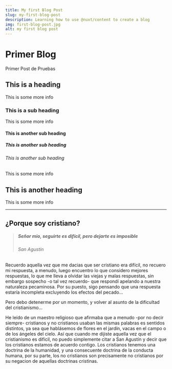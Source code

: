 ```yaml
---
title: My first Blog Post
slug: my-first-blog-post
description: Learning how to use @nuxt/content to create a blog
img: first-blog-post.jpg
alt: my first blog post
---
```


# Primer Blog

Primer Post de Pruebas

## This is a heading

This is some more info

### This is a sub heading

This is some more info

#### This is another sub heading
##### This is another sub heading
###### This is another sub heading

This is some more info

## This is another heading

This is some more info
____
##  ¿Porque soy cristiano?

> ##### Señor mio, seguirte es difícil, pero dejarte es imposible
>
> ###### San Agustín

Recuerdo aquella vez que me dacias que ser cristiano era difícil, no recuero mi respuesta, a menudo,  luego encuentro lo que considero mejores respuestas, lo que me lleva a olvidar las viejas y malas respuestas, sin embargo sospecho -o tal vez recuerdo- que respondí apelando a nuestra naturaleza pecaminosa. Por su puesto, sigo pensando que una respuesta estaría incompleta excluyendo los efectos del pecado...

Pero debo detenerme por un momento, y volver al asunto de la dificultad del cristianismo...

He leído de un maestro religioso que afirmaba que a menudo -por no decir siempre- cristianos y no cristianos usaban las mismas palabras es sentidos distintos, ya sea que hablásemos de flores en el jardín, vacas en el campo o de los ángeles del cielo. Así que cuando me dijiste aquella vez que el cristianismo es difícil, no puedo simplemente citar a San Agustín y decir que los cristianos estamos de acuerdo contigo. Los cristianos tenemos una doctrina de la humanidad, y una consecuente doctrina de la conducta humana,  por su parte, los no cristianos son precisamente no cristianos por su negacion de aquellas doctrinas cristinas. 